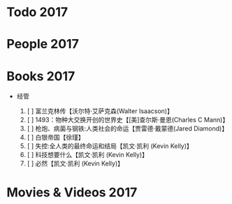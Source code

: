 # Todo 2017

# People 2017

# Books 2017

+ 经管

    1. [ ] 富兰克林传【沃尔特·艾萨克森(Walter Isaacson)】
    1. [ ] 1493：物种大交换开创的世界史【[美]查尔斯·曼恩(Charles C Mann)】
    1. [ ] 枪炮、病菌与钢铁:人类社会的命运【贾雷德·戴蒙德(Jared Diamond)】
    1. [ ] 白银帝国【徐瑾】
    1. [ ] 失控:全人类的最终命运和结局【凯文·凯利 (Kevin Kelly)】
    1. [ ] 科技想要什么【凯文·凯利 (Kevin Kelly)】
    1. [ ] 必然【凯文·凯利 (Kevin Kelly)】

# Movies & Videos 2017
